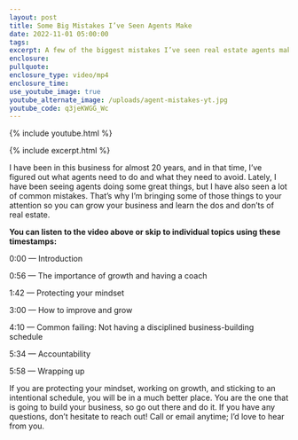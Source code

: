 ```yaml
---
layout: post
title: Some Big Mistakes I’ve Seen Agents Make
date: 2022-11-01 05:00:00
tags:
excerpt: A few of the biggest mistakes I’ve seen real estate agents make lately.
enclosure:
pullquote:
enclosure_type: video/mp4
enclosure_time:
use_youtube_image: true
youtube_alternate_image: /uploads/agent-mistakes-yt.jpg
youtube_code: q3jeKWGG_Wc
---
```

{% include youtube.html %}

{% include excerpt.html %}

I have been in this business for almost 20 years, and in that time, I’ve figured out what agents need to do and what they need to avoid. Lately, I have been seeing agents doing some great things, but I have also seen a lot of common mistakes. That’s why I’m bringing some of those things to your attention so you can grow your business and learn the dos and don’ts of real estate.&nbsp;

**You can listen to the video above or skip to individual topics using these timestamps:&nbsp;**

0:00 — Introduction&nbsp;

0:56 — The importance of growth and having a coach&nbsp;

1:42 — Protecting your mindset&nbsp;

3:00 — How to improve and grow&nbsp;

4:10 — Common failing: Not having a disciplined business-building schedule&nbsp;

5:34 — Accountability&nbsp;

5:58 — Wrapping up&nbsp;

If you are protecting your mindset, working on growth, and sticking to an intentional schedule, you will be in a much better place. You are the one that is going to build your business, so go out there and do it. If you have any questions, don’t hesitate to reach out\! Call or email anytime; I’d love to hear from you.